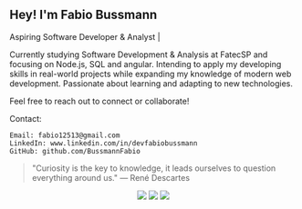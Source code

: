 ## Hey! I'm Fabio Bussmann
Aspiring Software Developer & Analyst | 

Currently studying Software Development & Analysis at FatecSP and focusing on Node.js, SQL and angular. Intending to apply my developing skills in real-world projects while expanding my knowledge of modern web development. Passionate about learning and adapting to new technologies. 

Feel free to reach out to connect or collaborate!

Contact:

    Email: fabio12513@gmail.com
    LinkedIn: www.linkedin.com/in/devfabiobussmann
    GitHub: github.com/BussmannFabio

  >"Curiosity is the key to knowledge, it leads ourselves to question everything around us." — René Descartes
  <div align="center">
   <a href="https://www.instagram.com/fabio_bussmann/" target="_blank"><img src="https://img.shields.io/badge/Instagram-E4405F?style=for-the-badge&logo=instagram&logoColor=white" target="_blank"></a>
   <a href="mailto:fabio12513@gmail.com"><img src="https://img.shields.io/badge/Gmail-D14836?style=for-the-badge&logo=gmail&logoColor=white" target="_blank"></a>
   <a href="https://www.linkedin.com/in/devfabiobussmann/"><img src=https://img.shields.io/badge/LinkedIn-0077B5?style=for-the-badge&logo=linkedin&logoColor=white
" target="_blank"></a>
<!---
BussmannFabio/BussmannFabio is a ✨ special ✨ repository because its `README.md` (this file) appears on your GitHub profile.
You can click the Preview link to take a look at your changes.
--->
